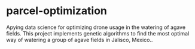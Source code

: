 # parcel-optimization
Apying data science for optimizing drone usage in the watering of agave fields. This project implements genetic algorithms to find the most optimal way of watering a group of agave fields in Jalisco, Mexico..

